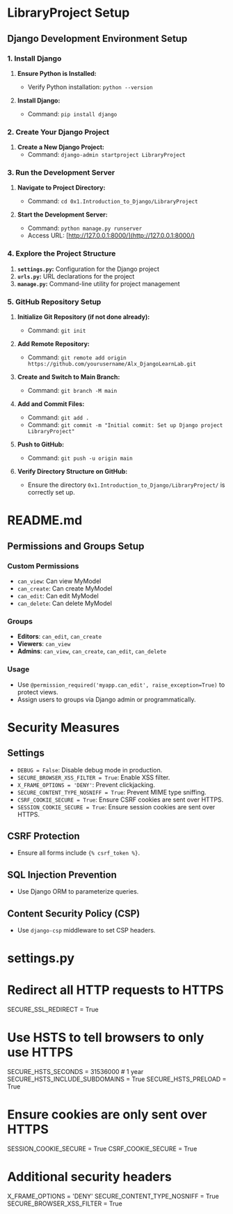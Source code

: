 # LibraryProject Setup

## Django Development Environment Setup

### 1. Install Django

1. **Ensure Python is Installed:**
   - Verify Python installation: `python --version`

2. **Install Django:**
   - Command: `pip install django`

### 2. Create Your Django Project

1. **Create a New Django Project:**
   - Command: `django-admin startproject LibraryProject`

### 3. Run the Development Server

1. **Navigate to Project Directory:**
   - Command: `cd 0x1.Introduction_to_Django/LibraryProject`

2. **Start the Development Server:**
   - Command: `python manage.py runserver`
   - Access URL: [http://127.0.0.1:8000/](http://127.0.0.1:8000/)

### 4. Explore the Project Structure

1. **`settings.py`:** Configuration for the Django project
2. **`urls.py`:** URL declarations for the project
3. **`manage.py`:** Command-line utility for project management

### 5. GitHub Repository Setup

1. **Initialize Git Repository (if not done already):**
   - Command: `git init`

2. **Add Remote Repository:**
   - Command: `git remote add origin https://github.com/yourusername/Alx_DjangoLearnLab.git`

3. **Create and Switch to Main Branch:**
   - Command: `git branch -M main`

4. **Add and Commit Files:**
   - Command: `git add .`
   - Command: `git commit -m "Initial commit: Set up Django project LibraryProject"`

5. **Push to GitHub:**
   - Command: `git push -u origin main`

6. **Verify Directory Structure on GitHub:**
   - Ensure the directory `0x1.Introduction_to_Django/LibraryProject/` is correctly set up.

# README.md

## Permissions and Groups Setup

### Custom Permissions
- `can_view`: Can view MyModel
- `can_create`: Can create MyModel
- `can_edit`: Can edit MyModel
- `can_delete`: Can delete MyModel

### Groups
- **Editors**: `can_edit`, `can_create`
- **Viewers**: `can_view`
- **Admins**: `can_view`, `can_create`, `can_edit`, `can_delete`

### Usage
- Use `@permission_required('myapp.can_edit', raise_exception=True)` to protect views.
- Assign users to groups via Django admin or programmatically.


# Security Measures

## Settings
- `DEBUG = False`: Disable debug mode in production.
- `SECURE_BROWSER_XSS_FILTER = True`: Enable XSS filter.
- `X_FRAME_OPTIONS = 'DENY'`: Prevent clickjacking.
- `SECURE_CONTENT_TYPE_NOSNIFF = True`: Prevent MIME type sniffing.
- `CSRF_COOKIE_SECURE = True`: Ensure CSRF cookies are sent over HTTPS.
- `SESSION_COOKIE_SECURE = True`: Ensure session cookies are sent over HTTPS.

## CSRF Protection
- Ensure all forms include `{% csrf_token %}`.

## SQL Injection Prevention
- Use Django ORM to parameterize queries.

## Content Security Policy (CSP)
- Use `django-csp` middleware to set CSP headers.

# settings.py
# Redirect all HTTP requests to HTTPS
SECURE_SSL_REDIRECT = True

# Use HSTS to tell browsers to only use HTTPS
SECURE_HSTS_SECONDS = 31536000  # 1 year
SECURE_HSTS_INCLUDE_SUBDOMAINS = True
SECURE_HSTS_PRELOAD = True

# Ensure cookies are only sent over HTTPS
SESSION_COOKIE_SECURE = True
CSRF_COOKIE_SECURE = True

# Additional security headers
X_FRAME_OPTIONS = 'DENY'
SECURE_CONTENT_TYPE_NOSNIFF = True
SECURE_BROWSER_XSS_FILTER = True
